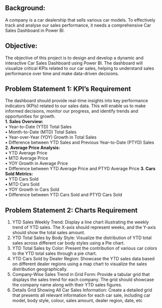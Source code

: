 ## Background:  
A company is a car dealership that sells various car models. To effectively track and analyse our sales performance, it needs a comprehensive Car Sales Dashboard in Power BI. 
## Objective:  
The objective of this project is to design and develop a dynamic and interactive Car Sales Dashboard using Power BI. The dashboard will visualize critical KPIs related to our car sales, helping to understand sales performance over time and make data-driven decisions.
## Problem Statement 1: KPI’s Requirement  
The dashboard should provide real-time insights into key performance indicators (KPIs) related to our sales data. This will enable us to make informed decisions, monitor our progress, and identify trends and opportunities for growth.  
**1.	Sales Overview:**  
•	Year-to-Date (YTD) Total Sales  
•	Month-to-Date (MTD) Total Sales  
•	Year-over-Year (YOY) Growth in Total Sales  
•	Difference between YTD Sales and Previous Year-to-Date (PTYD) Sales  
**2.	Average Price Analysis:**  
•	YTD Average Price  
•	MTD Average Price  
•	YOY Growth in Average Price  
•	Difference between YTD Average Price and PTYD Average Price
**3.	Cars Sold Metrics:**  
•	YTD Cars Sold  
•	MTD Cars Sold  
•	YOY Growth in Cars Sold  
•	Difference between YTD Cars Sold and PTYD Cars Sold  

## Problem Statement 2: Charts Requirement

1.	YTD Sales Weekly Trend: Display a line chart illustrating the weekly trend of YTD sales. The X-axis should represent weeks, and the Y-axis should show the total sales amount.
2.	YTD Total Sales by Body Style: Visualize the distribution of YTD total sales across different car body styles using a Pie chart.
3.	YTD Total Sales by Color: Present the contribution of various car colors to the YTD total sales through a pie chart.
4.	YTD Cars Sold by Dealer Region: Showcase the YTD sales data based on different dealer regions using a map chart to visualize the sales distribution geographically.
5.	Company-Wise Sales Trend in Grid Form: Provide a tabular grid that displays the sales trend for each company. The grid should showcase the company name along with their YTD sales figures.
6.	Details Grid Showing All Car Sales Information: Create a detailed grid that presents all relevant information for each car sale, including car model, body style, colour, sales amount, dealer region, date, etc
